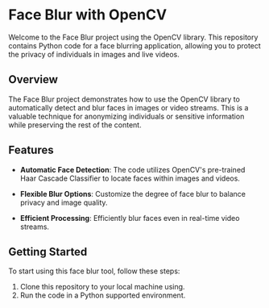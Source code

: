 # Face Blur with OpenCV

Welcome to the Face Blur project using the OpenCV library. This repository contains Python code for a face blurring application, allowing you to protect the privacy of individuals in images and live videos.

## Overview

The Face Blur project demonstrates how to use the OpenCV library to automatically detect and blur faces in images or video streams. This is a valuable technique for anonymizing individuals or sensitive information while preserving the rest of the content.

## Features

- **Automatic Face Detection**: The code utilizes OpenCV's pre-trained Haar Cascade Classifier to locate faces within images and videos.

- **Flexible Blur Options**: Customize the degree of face blur to balance privacy and image quality.

- **Efficient Processing**: Efficiently blur faces even in real-time video streams.

## Getting Started

To start using this face blur tool, follow these steps:

1. Clone this repository to your local machine using.
2. Run the code in a Python supported environment.
